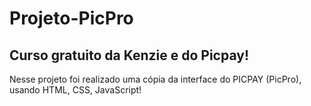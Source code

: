 # Projeto-PicPro
## Curso gratuito da Kenzie e do Picpay!

Nesse projeto foi realizado uma cópia da interface do PICPAY (PicPro), usando HTML, CSS, JavaScript!
